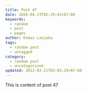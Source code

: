 ```yaml
---
title: Post 47
date: 2020-04-23T02:29:41+07:00
keywords:
  - random
  - post
  - pages
author: Dimas Lanjaka
tags:
  - random post
  - untagged
category:
  - random post
  - uncategorized
updated: 2012-03-21T03:03:29+07:00
---
```

This is content of post 47